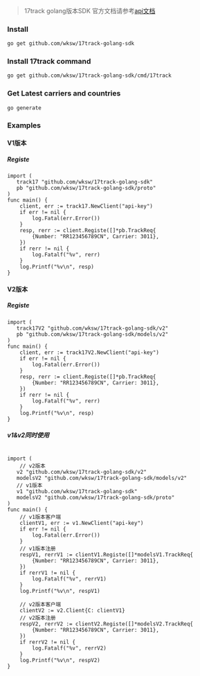 > 17track golang版本SDK
> 官方文档请参考[api文档](https://console.17track.net/zh-cn/doc)

### Install

```bash
go get github.com/wksw/17track-golang-sdk
```

### Install 17track command

```bash
go get github.com/wksw/17track-golang-sdk/cmd/17track
```

### Get Latest carriers and countries

```bash
go generate
```

### Examples

#### V1版本

##### Registe

```golang
import (
   track17 "github.com/wksw/17track-golang-sdk"
   pb "github.com/wksw/17track-golang-sdk/proto"
)
func main() {
    client, err := track17.NewClient("api-key")
    if err != nil {
        log.Fatal(err.Error())
    }
    resp, rerr := client.Registe([]*pb.TrackReq{
        {Number: "RR123456789CN", Carrier: 3011},
    })
    if rerr != nil {
        log.Fatalf("%v", rerr)
    }
    log.Printf("%v\n", resp)
}
```

#### V2版本

##### Registe

```golang
import (
   track17V2 "github.com/wksw/17track-golang-sdk/v2"
   pb "github.com/wksw/17track-golang-sdk/models/v2"
)
func main() {
    client, err := track17V2.NewClient("api-key")
    if err != nil {
        log.Fatal(err.Error())
    }
    resp, rerr := client.Registe([]*pb.TrackReq{
        {Number: "RR123456789CN", Carrier: 3011},
    })
    if rerr != nil {
        log.Fatalf("%v", rerr)
    }
    log.Printf("%v\n", resp)
}
```

##### v1&v2同时使用

```golang

import (
    // v2版本
   v2 "github.com/wksw/17track-golang-sdk/v2"
   modelsV2 "github.com/wksw/17track-golang-sdk/models/v2"
   // v1版本
   v1 "github.com/wksw/17track-golang-sdk"
   modelsV2 "github.com/wksw/17track-golang-sdk/proto"
)
func main() {
    // v1版本客户端
    clientV1, err := v1.NewClient("api-key")
    if err != nil {
        log.Fatal(err.Error())
    }
    // v1版本注册
    respV1, rerrV1 := clientV1.Registe([]*modelsV1.TrackReq{
        {Number: "RR123456789CN", Carrier: 3011},
    })
    if rerrV1 != nil {
        log.Fatalf("%v", rerrV1)
    }
    log.Printf("%v\n", respV1)

    // v2版本客户端
    clientV2 := v2.Client{C: clientV1}
    // v2版本注册
    respV2, rerrV2 := clientV2.Registe([]*modelsV2.TrackReq{
        {Number: "RR123456789CN", Carrier: 3011},
    })
    if rerrV2 != nil {
        log.Fatalf("%v", rerrV2)
    }
    log.Printf("%v\n", respV2)
}
```